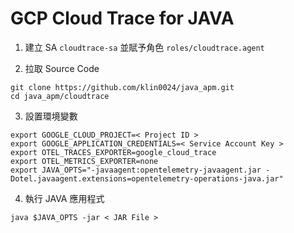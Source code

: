 # GCP Cloud Trace for JAVA

1. 建立 SA `cloudtrace-sa` 並賦予角色 `roles/cloudtrace.agent`

2. 拉取 Source Code

```
git clone https://github.com/klin0024/java_apm.git
cd java_apm/cloudtrace
```

3. 設置環境變數

```
export GOOGLE_CLOUD_PROJECT=< Project ID >
export GOOGLE_APPLICATION_CREDENTIALS=< Service Account Key >
export OTEL_TRACES_EXPORTER=google_cloud_trace
export OTEL_METRICS_EXPORTER=none
export JAVA_OPTS="-javaagent:opentelemetry-javaagent.jar -Dotel.javaagent.extensions=opentelemetry-operations-java.jar"
```

4. 執行 JAVA 應用程式

```
java $JAVA_OPTS -jar < JAR File >
```

